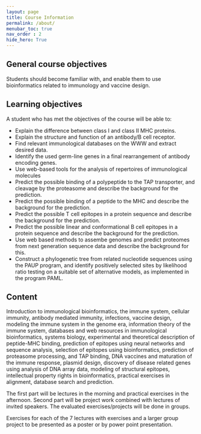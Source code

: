 ```yaml
---
layout: page
title: Course Information
permalink: /about/
menubar_toc: true
nav_order : 2
hide_hero: True
---
```


## General course objectives

Students should become familiar with, and enable them to use bioinformatics related to immunology and vaccine design.

## Learning objectives
A student who has met the objectives of the course will be able to:

- Explain the difference between class I and class II MHC proteins.
- Explain the structure and function of an antibody/B cell receptor.
- Find relevant immunological databases on the WWW and extract desired data.
- Identify the used germ-line genes in a final rearrangement of antibody encoding genes.
- Use web-based tools for the analysis of repertoires of immunological molecules
- Predict the possible binding of a polypeptide to the TAP transporter, and cleavage by the proteasome and describe the background for the prediction.
- Predict the possible binding of a peptide to the MHC and describe the background for the prediction.
- Predict the possible T cell epitopes in a protein sequence and describe the background for the prediction.
- Predict the possible linear and conformational B cell epitopes in a protein sequence and describe the background for the prediction.
- Use web based methods to assembe genomes and predict proteomes from next generation sequence data and describe the background for this.
- Construct a phylogenetic tree from related nucleotide sequences using the PAUP program, and identify positively selected sites by likelihood ratio testing on a suitable set of alternative models, as implemented in the program PAML.

## Content

Introduction to immunological bioinformatics, the immune system, cellular immunity, antibody mediated immunity, infections, vaccine design, modeling the immune system in the genome era, information theory of the immune system, databases and web resources in immunological bioinformatics, systems biology, experimental and theoretical description of peptide-MHC binding, prediction of epitopes using neural networks and sequence analysis, selection of epitopes using bioinformatics, prediction of proteasome processing, and TAP binding, DNA vaccines and maturation of the immune response, plasmid design, discovery of disease related genes using analysis of DNA array data, modeling of structural epitopes, intellectual property rights in bioinformatics, practical exercises in alignment, database search and prediction.

The first part will be lectures in the morning and practical exercises in the afternoon. Second part will be project work combined with lectures of invited speakers.
The evaluated exercises/projects will be done in groups.

Exercises for each of the 7 lectures with exercises and a larger group project to be presented as a poster or by power point presentation.

